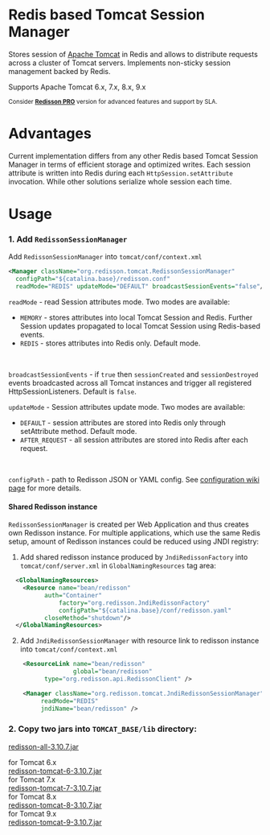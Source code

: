 Redis based Tomcat Session Manager
===

Stores session of [Apache Tomcat](http://tomcat.apache.org) in Redis and allows to distribute requests across a cluster of Tomcat servers. Implements non-sticky session management backed by Redis.  

Supports Apache Tomcat 6.x, 7.x, 8.x, 9.x

<sub>Consider __[Redisson PRO](https://redisson.pro)__ version for advanced features and support by SLA.</sub>

Advantages
===

Current implementation differs from any other Redis based Tomcat Session Manager in terms of efficient storage and optimized writes. Each session attribute is written into Redis during each `HttpSession.setAttribute` invocation. While other solutions serialize whole session each time.

Usage
===

### 1. Add `RedissonSessionManager`

Add `RedissonSessionManager` into `tomcat/conf/context.xml`
   
   ```xml
<Manager className="org.redisson.tomcat.RedissonSessionManager"
	 configPath="${catalina.base}/redisson.conf" 
	 readMode="REDIS" updateMode="DEFAULT" broadcastSessionEvents="false"/>
   ```
   `readMode` - read Session attributes mode. Two modes are available:
   * `MEMORY` - stores attributes into local Tomcat Session and Redis. Further Session updates propagated to local Tomcat Session using Redis-based events.
   * `REDIS` - stores attributes into Redis only.  Default mode.
   <br/>
   
   `broadcastSessionEvents` - if `true` then `sessionCreated` and `sessionDestroyed` events broadcasted across all Tomcat instances and trigger all registered HttpSessionListeners. Default is `false`.
   
   `updateMode` - Session attributes update mode. Two modes are available:
   * `DEFAULT` - session attributes are stored into Redis only through setAttribute method. Default mode.
   * `AFTER_REQUEST` - all session attributes are stored into Redis after each request.
   <br/>

   `configPath` - path to Redisson JSON or YAML config. See [configuration wiki page](https://github.com/redisson/redisson/wiki/2.-Configuration) for more details.

#### Shared Redisson instance

`RedissonSessionManager` is created per Web Application and thus creates own Redisson instance. For multiple applications, which use the same Redis setup, amount of Redisson instances could be reduced using JNDI registry:

1. Add shared redisson instance produced by `JndiRedissonFactory` into `tomcat/conf/server.xml` in `GlobalNamingResources` tag area:

```xml
  <GlobalNamingResources>
    <Resource name="bean/redisson" 
	      auth="Container"
              factory="org.redisson.JndiRedissonFactory"
              configPath="${catalina.base}/conf/redisson.yaml"
	      closeMethod="shutdown"/>
  </GlobalNamingResources>
```

2. Add `JndiRedissonSessionManager` with resource link to redisson instance into `tomcat/conf/context.xml`

```xml
    <ResourceLink name="bean/redisson"
                  global="bean/redisson"
		  type="org.redisson.api.RedissonClient" />

    <Manager className="org.redisson.tomcat.JndiRedissonSessionManager"
         readMode="REDIS"
         jndiName="bean/redisson" />
```

### 2. Copy two jars into `TOMCAT_BASE/lib` directory:
  
[redisson-all-3.10.7.jar](https://repository.sonatype.org/service/local/artifact/maven/redirect?r=central-proxy&g=org.redisson&a=redisson-all&v=3.10.7&e=jar)
  
for Tomcat 6.x  
[redisson-tomcat-6-3.10.7.jar](https://repository.sonatype.org/service/local/artifact/maven/redirect?r=central-proxy&g=org.redisson&a=redisson-tomcat-6&v=3.10.7&e=jar)  
for Tomcat 7.x  
[redisson-tomcat-7-3.10.7.jar](https://repository.sonatype.org/service/local/artifact/maven/redirect?r=central-proxy&g=org.redisson&a=redisson-tomcat-7&v=3.10.7&e=jar)  
for Tomcat 8.x  
[redisson-tomcat-8-3.10.7.jar](https://repository.sonatype.org/service/local/artifact/maven/redirect?r=central-proxy&g=org.redisson&a=redisson-tomcat-8&v=3.10.7&e=jar)  
for Tomcat 9.x  
[redisson-tomcat-9-3.10.7.jar](https://repository.sonatype.org/service/local/artifact/maven/redirect?r=central-proxy&g=org.redisson&a=redisson-tomcat-9&v=3.10.7&e=jar)  
  
